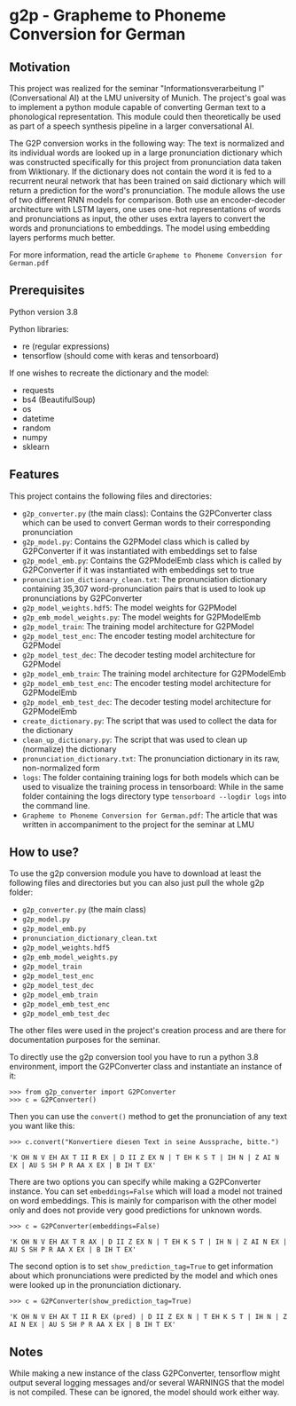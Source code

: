 # g2p - Grapheme to Phoneme Conversion for German

## Motivation

This project was realized for the seminar "Informationsverarbeitung I" (Conversational AI) at the LMU university of Munich.
The project's goal was to implement a python module capable of converting German text to a phonological representation.
This module could then theoretically be used as part of a speech synthesis pipeline in a larger conversational AI.

The G2P conversion works in the following way: The text is normalized and its individual words are looked up in a large pronunciation dictionary which was constructed specifically for this project from pronunciation data taken from Wiktionary. 
If the dictionary does not contain the word it is fed to a recurrent neural network that has been trained on said dictionary which will return a prediction for the word's pronunciation. The module allows the use of two different RNN models for comparison. 
Both use an encoder-decoder architecture with LSTM layers, one uses one-hot representations of words and pronunciations as input, the other uses extra layers to convert the words and pronunciations to embeddings.
The model using embedding layers performs much better.

For more information, read the article `Grapheme to Phoneme Conversion for German.pdf`

## Prerequisites

Python version 3.8

Python libraries:
- re (regular expressions)
- tensorflow (should come with keras and tensorboard)

If one wishes to recreate the dictionary and the model:
- requests
- bs4 (BeautifulSoup)
- os
- datetime
- random
- numpy
- sklearn


## Features

This project contains the following files and directories:
- `g2p_converter.py` (the main class): Contains the G2PConverter class which can be used to convert German words to their corresponding pronunciation
- `g2p_model.py`: Contains the G2PModel class which is called by G2PConverter if it was instantiated with embeddings set to false
- `g2p_model_emb.py`: Contains the G2PModelEmb class which is called by G2PConverter if it was instantiated with embeddings set to true
- `pronunciation_dictionary_clean.txt`: The pronunciation dictionary containing 35,307 word-pronunciation pairs that is used to look up pronunciations by G2PConverter
- `g2p_model_weights.hdf5`: The model weights for G2PModel
- `g2p_emb_model_weights.py`: The model weights for G2PModelEmb
- `g2p_model_train`: The training model architecture for G2PModel
- `g2p_model_test_enc`: The encoder testing model architecture for G2PModel
- `g2p_model_test_dec`: The decoder testing model architecture for G2PModel
- `g2p_model_emb_train`: The training model architecture for G2PModelEmb
- `g2p_model_emb_test_enc`: The encoder testing model architecture for G2PModelEmb
- `g2p_model_emb_test_dec`: The decoder testing model architecture for G2PModelEmb
- `create_dictionary.py`: The script that was used to collect the data for the dictionary
- `clean_up_dictionary.py`: The script that was used to clean up (normalize) the dictionary
- `pronunciation_dictionary.txt`: The pronunciation dictionary in its raw, non-normalized form
- `logs`: The folder containing training logs for both models which can be used to visualize the training process in tensorboard: While in the same folder containing the logs directory type `tensorboard --logdir logs` into the command line.
- `Grapheme to Phoneme Conversion for German.pdf`: The article that was written in accompaniment to the project for the seminar at LMU

## How to use?

To use the g2p conversion module you have to download at least the following files and directories but you can also just pull the whole g2p folder:
- `g2p_converter.py` (the main class)
- `g2p_model.py`
- `g2p_model_emb.py`
- `pronunciation_dictionary_clean.txt`
- `g2p_model_weights.hdf5`
- `g2p_emb_model_weights.py`
- `g2p_model_train`
- `g2p_model_test_enc`
- `g2p_model_test_dec`
- `g2p_model_emb_train`
- `g2p_model_emb_test_enc`
- `g2p_model_emb_test_dec`

The other files were used in the project's creation process and are there for documentation purposes for the seminar.

To directly use the g2p conversion tool you have to run a python 3.8 environment, import the G2PConverter class and instantiate an instance of it:

    >>> from g2p_converter import G2PConverter
    >>> c = G2PConverter()

Then you can use the `convert()` method to get the pronunciation of any text you want like this:

    >>> c.convert("Konvertiere diesen Text in seine Aussprache, bitte.")
    
    'K OH N V EH AX T II R EX | D II Z EX N | T EH K S T | IH N | Z AI N EX | AU S SH P R AA X EX | B IH T EX'

There are two options you can specify while making a G2PConverter instance. You can set `embeddings=False` which will load a model not trained on word embeddings. This is mainly for comparison with the other model only and does not provide very good predictions for unknown words.

    >>> c = G2PConverter(embeddings=False)
    
    'K OH N V EH AX T R AX | D II Z EX N | T EH K S T | IH N | Z AI N EX | AU S SH P R AA X EX | B IH T EX'
    
The second option is to set `show_prediction_tag=True` to get information about which pronunciations were predicted by the model and which ones were looked up in the pronunciation dictionary.

    >>> c = G2PConverter(show_prediction_tag=True)
    
    'K OH N V EH AX T II R EX (pred) | D II Z EX N | T EH K S T | IH N | Z AI N EX | AU S SH P R AA X EX | B IH T EX'

## Notes
While making a new instance of the class G2PConverter, tensorflow might output several logging messages and/or several WARNINGS that the model is not compiled. These can be ignored, the model should work either way.
